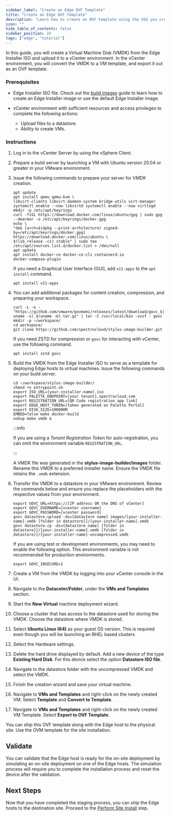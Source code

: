 ```yaml
---
sidebar_label: "Create an Edge OVF Template"
title: "Create an Edge OVF Template"
description: "Learn how to create an OVF template using the USO you created during EdgeForge. "
icon: ""
hide_table_of_contents: false
sidebar_position: 20
tags: ["edge", "tutorial"]
---
```


In this guide, you will create a Virtual Machine Disk (VMDK) from the Edge Installer ISO and upload it to a vCenter
environment. In the vCenter environment, you will convert the VMDK to a VM template, and export it out as an OVF
template.

### Prerequisites

- Edge Installer ISO file. Check out the [build images](../../edgeforge-workflow/palette-canvos/palette-canvos.md) guide
  to learn how to create an Edge Installer image or use the default Edge Installer image.

- vCenter environment with sufficient resources and access privileges to complete the following actions:
  - Upload files to a datastore.
  - Ability to create VMs.

### Instructions

1. Log in to the vCenter Server by using the vSphere Client.

2. Prepare a build server by launching a VM with Ubuntu version 20.04 or greater in your VMware environment.

3. Issue the following commands to prepare your server for VMDK creation.

   ```shell
   apt update
   apt install qemu qemu-kvm \
   libvirt-clients libvirt-daemon-system bridge-utils virt-manager
   systemctl enable --now libvirtd systemctl enable --now virtlogd
   mkdir -p /etc/apt/keyrings
   curl -fsSL https://download.docker.com/linux/ubuntu/gpg | sudo gpg --dearmor -o /etc/apt/keyrings/docker.gpg
   echo \
   "deb [arch=$(dpkg --print-architecture) signed-by=/etc/apt/keyrings/docker.gpg] https://download.docker.com/linux/ubuntu \
   $(lsb_release -cs) stable" | sudo tee /etc/apt/sources.list.d/docker.list > /dev/null
   apt update
   apt install docker-ce docker-ce-cli containerd.io
   docker-compose-plugin
   ```

   If you need a Graphical User Interface (GUI), add `x11-apps` to the `apt install` command.

   ```shell
   apt install x11-apps
   ```

4. You can add additional packages for content creation, compression, and preparing your workspace.

   ```shell
   curl -L -o - "https://github.com/vmware/govmomi/releases/latest/download/govc_$( uname -s)_$(uname -m).tar.gz" | tar -C /usr/local/bin -xvzf - govc
   mkdir -p ~/workspace/
   cd workspace/
   git clone https://github.com/spectrocloud/stylus-image-builder.git
   ```

   If you need ZSTD for compression or `govc` for interacting with vCenter, use the following command.

   ```shell
   apt install zstd govc
   ```

5. Build the VMDK from the Edge Installer ISO to serve as a template for deploying Edge hosts to virtual machines. Issue
   the following commands on your build server.

   ```shell
   cd ~/workspace/stylus-image-builder/
   chmod +x entrypoint.sh
   export ISO_URL=[your-installer-name].iso
   export PALETTE_ENDPOINT=[your tenant].spectrocloud.com
   export REGISTRATION_URL=[QR Code registration app link]
   export EDGE_HOST_TOKEN=[token generated on Palette Portal]
   export DISK_SIZE=100000M
   EMBED=false make docker-build
   nohup make vmdk &
   ```

   :::info

   If you are using a _Tenant Registration Token_ for auto-registration, you can omit the environment variable
   `REGISTRATION_URL`.

   :::

   A VMDK file was generated in the **stylus-image-builder/images** folder. Rename this VMDK to a preferred installer
   name. Ensure the VMDK file retains the `.vmdk` extension.

6. Transfer the VMDK to a datastore in your VMware environment. Review the commands below and ensure you replace the
   placeholders with the respective values from your environment.

   ```shell
   export GOVC_URL=https://[IP address OR the DNS of vCenter]
   export GOVC_USERNAME=[vcenter username]
   export GOVC_PASSWORD=[vcenter password]
   govc datastore.upload -ds=[datastore name] images/[your-installer-name].vmdk [folder in datastore]]/[your-installer-name].vmdk
   govc datastore.cp -ds=[datastore name] [folder in datastore]]/[your-installer-name].vmdk [folder in datastore]]/[your-installer-name]-uncompressed.vmdk
   ```

   If you are using test or development environments, you may need to enable the following option. This environment
   variable is not recommended for production environments.

   ```shell
   export GOVC_INSECURE=1
   ```

7. Create a VM from the VMDK by logging into your vCenter console in the UI.

8. Navigate to the **Dataceter/Folder**, under the **VMs and Templates** section.

9. Start the **New Virtual** machine deployment wizard.

10. Choose a cluster that has access to the datastore used for storing the VMDK. Choose the datastore where VMDK is
    stored.

11. Select **Ubuntu Linux (64)** as your guest OS version. This is required even though you will be launching an RHEL
    based clusters

12. Select the Hardware settings.

13. Delete the hard drive displayed by default. Add a new device of the type **Existing Hard Disk**. For this device
    select the option **Datastore ISO file**.

14. Navigate to the datastore folder with the uncompressed VMDK and select the VMDK.

15. Finish the creation wizard and save your virtual machine.

16. Navigate to **VMs and Templates** and right-click on the newly created VM. Select **Template** and **Convert to
    Template**.

17. Navigate to **VMs and Templates** and right-click on the newly created VM Template. Select **Export to OVF
    Template**.

You can ship this OVF template along with the Edge host to the physical site. Use the OVM template for the site
installation.

## Validate

You can validate that the Edge host is ready for the on-site deployment by simulating an on-site deployment on one of
the Edge hosts. The simulation process will require you to complete the installation process and reset the device after
the validation.

## Next Steps

Now that you have completed the staging process, you can ship the Edge hosts to the destination site. Proceed to the
[Perform Site Install](../site-installation/site-installation.md) step.
